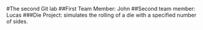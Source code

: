 #The second Git lab
##First Team Member: John
##Second team member: Lucas
###Die Project: simulates the rolling of a die with a specified number of sides.
